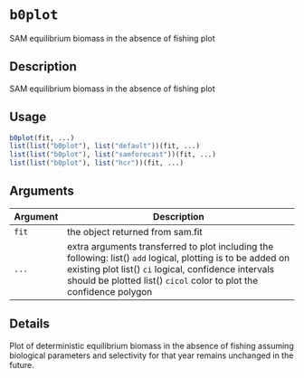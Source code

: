 # `b0plot`

SAM equilibrium biomass in the absence of fishing plot


## Description

SAM equilibrium biomass in the absence of fishing plot


## Usage

```r
b0plot(fit, ...)
list(list("b0plot"), list("default"))(fit, ...)
list(list("b0plot"), list("samforecast"))(fit, ...)
list(list("b0plot"), list("hcr"))(fit, ...)
```


## Arguments

Argument      |Description
------------- |----------------
`fit`     |     the object returned from sam.fit
`...`     |     extra arguments transferred to plot including the following: list()  `add` logical, plotting is to be added on existing plot list()  `ci` logical, confidence intervals should be plotted list()  `cicol` color to plot the confidence polygon


## Details

Plot of deterministic equilibrium biomass in the absence of fishing assuming biological parameters and selectivity for that year remains unchanged in the future.


